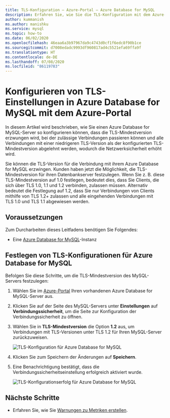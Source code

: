 ```yaml
---
title: TLS-Konfiguration – Azure-Portal – Azure Database for MySQL
description: Erfahren Sie, wie Sie die TLS-Konfiguration mit dem Azure-Portal für Ihr Azure Database for MySQL einstellen
author: kummanish
ms.author: manishku
ms.service: mysql
ms.topic: how-to
ms.date: 06/02/2020
ms.openlocfilehash: 46eaa6a3b97967da9c4743d0cf1f6edc8f90b1ce
ms.sourcegitcommit: d7008edadc9993df960817ad4c5521efa69ffa9f
ms.translationtype: HT
ms.contentlocale: de-DE
ms.lasthandoff: 07/08/2020
ms.locfileid: "86119783"
---
```

# <a name="configuring-tls-settings-in-azure-database-for-mysql-using-azure-portal"></a>Konfigurieren von TLS-Einstellungen in Azure Database for MySQL mit dem Azure-Portal

In diesem Artikel wird beschrieben, wie Sie einen Azure Database for MySQL-Server so konfigurieren können, dass die TLS-Mindestversion erzwungen wird, bei der zulässige Verbindungen passieren können und alle Verbindungen mit einer niedrigeren TLS-Version als der konfigurierten TLS-Mindestversion abgelehnt werden, wodurch die Netzwerksicherheit erhöht wird.

Sie können die TLS-Version für die Verbindung mit ihrem Azure Database for MySQL erzwingen. Kunden haben jetzt die Möglichkeit, die TLS-Mindestversion für ihren Datenbankserver festzulegen. Wenn Sie z. B. diese TLS-Mindestversion auf 1.0 festlegen, bedeutet dies, dass Sie Clients, die sich über TLS 1.0, 1.1 und 1.2 verbinden, zulassen müssen. Alternativ bedeutet die Festlegung auf 1.2, dass Sie nur Verbindungen von Clients mithilfe von TLS 1.2+ zulassen und alle eingehenden Verbindungen mit TLS 1.0 und TLS 1.1 abgewiesen werden.

## <a name="prerequisites"></a>Voraussetzungen

Zum Durcharbeiten dieses Leitfadens benötigen Sie Folgendes:

* Eine [Azure Database for MySQL](quickstart-create-mysql-server-database-using-azure-portal.md)-Instanz

## <a name="set-tls-configurations-for-azure-database-for-mysql"></a>Festlegen von TLS-Konfigurationen für Azure Database for MySQL

Befolgen Sie diese Schritte, um die TLS-Mindestversion des MySQL-Servers festzulegen:

1. Wählen Sie im [Azure-Portal](https://portal.azure.com/) Ihren vorhandenen Azure Database for MySQL-Server aus.

1. Klicken Sie auf der Seite des MySQL-Servers unter **Einstellungen** auf **Verbindungssicherheit**, um die Seite zur Konfiguration der Verbindungssicherheit zu öffnen.

1. Wählen Sie in **TLS-Mindestversion** die Option **1.2** aus, um Verbindungen mit TLS-Versionen unter TLS 1.2 für Ihren MySQL-Server zurückzuweisen.

    ![TLS-Konfiguration für Azure Database for MySQL](./media/howto-tls-configurations/setting-tls-value.png)

1. Klicken Sie zum Speichern der Änderungen auf **Speichern**.

1. Eine Benachrichtigung bestätigt, dass die Verbindungssicherheitseinstellung erfolgreich aktiviert wurde.

    ![TLS-Konfigurationserfolg für Azure Database for MySQL](./media/howto-tls-configurations/setting-tls-value-success.png)

## <a name="next-steps"></a>Nächste Schritte

- Erfahren Sie, wie Sie [Warnungen zu Metriken erstellen](howto-alert-on-metric.md).